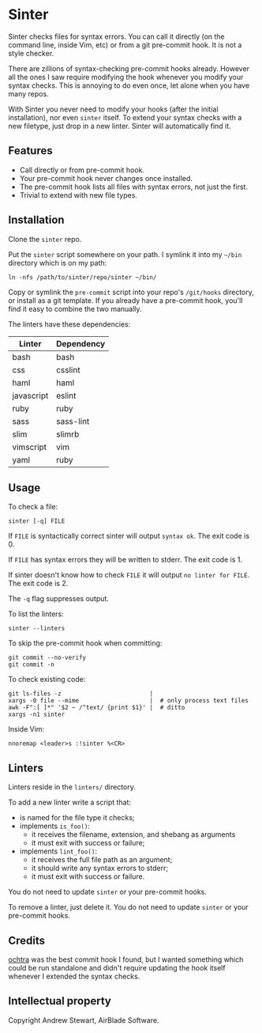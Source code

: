 # Sinter

Sinter checks files for syntax errors.  You can call it directly (on the command line, inside Vim, etc) or from a git pre-commit hook.  It is not a style checker.

There are zillions of syntax-checking pre-commit hooks already.  However all the ones I saw require modifying the hook whenever you modify your syntax checks.  This is annoying to do even once, let alone when you have many repos.

With Sinter you never need to modify your hooks (after the initial installation), nor even `sinter` itself.  To extend your syntax checks with a new filetype, just drop in a new linter.  Sinter will automatically find it.


## Features

- Call directly or from pre-commit hook.
- Your pre-commit hook never changes once installed.
- The pre-commit hook lists all files with syntax errors, not just the first.
- Trivial to extend with new file types.


## Installation

Clone the `sinter` repo.

Put the `sinter` script somewhere on your path.  I symlink it into my `~/bin` directory which is on my path:

    ln -nfs /path/to/sinter/repo/sinter ~/bin/

Copy or symlink the `pre-commit` script into your repo's `/git/hooks` directory, or install as a git template.  If you already have a pre-commit hook, you'll find it easy to combine the two manually.

The linters have these dependencies:

Linter | Dependency |
-------|------------|
bash | bash |
css | csslint |
haml | haml |
javascript | eslint |
ruby | ruby |
sass | sass-lint |
slim | slimrb |
vimscript | vim |
yaml | ruby |


## Usage

To check a file:

    sinter [-q] FILE

If `FILE` is syntactically correct sinter will output `syntax ok`.  The exit code is 0.

If `FILE` has syntax errors they will be written to stderr.  The exit code is 1.

If sinter doesn't know how to check `FILE` it will output `no linter for FILE`.  The exit code is 2.

The `-q` flag suppresses output.

To list the linters:

    sinter --linters

To skip the pre-commit hook when committing:

    git commit --no-verify
    git commit -n

To check existing code:

    git ls-files -z                         |
    xargs -0 file --mime                    |  # only process text files
    awk -F":[ ]*" '$2 ~ /^text/ {print $1}' |  # ditto
    xargs -n1 sinter

Inside Vim:

    nnoremap <leader>s :!sinter %<CR>


## Linters

Linters reside in the `linters/` directory.

To add a new linter write a script that:

- is named for the file type it checks;
- implements `is_foo()`:
  - it receives the filename, extension, and shebang as arguments
  - it must exit with success or failure;
- implements `lint_foo()`:
  - it receives the full file path as an argument;
  - it should write any syntax errors to stderr;
  - it must exit with success or failure.

You do not need to update `sinter` or your pre-commit hooks.

To remove a linter, just delete it.  You do not need to update `sinter` or your pre-commit hooks.


## Credits

[ochtra](https://github.com/kvz/ochtra) was the best commit hook I found, but I wanted something which could be run standalone and didn't require updating the hook itself whenever I extended the syntax checks.


## Intellectual property

Copyright Andrew Stewart, AirBlade Software.

